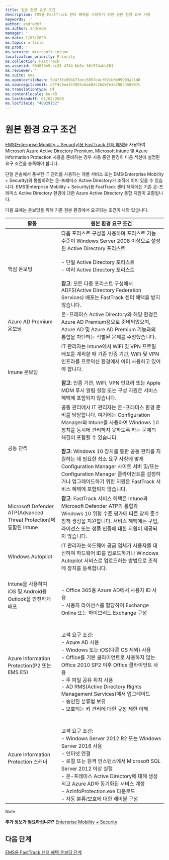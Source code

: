 ```yaml
---
title: 원본 환경 요구 조건
description: EMS용 FastTrack 센터 혜택을 사용하기 위한 원본 환경 요구 사항
keywords: ''
author: andredm7
ms.author: andredm
manager: ''
ms.date: 1/03/2020
ms.topic: article
ms.prod: ''
ms.service: microsoft-intune
localization_priority: Priority
ms.collection: FastTrack
ms.assetid: 9048f3e5-cc28-4744-bb5e-36f974abb261
ms.reviewer: ''
ms.suite: ems
ms.openlocfilehash: 5d4f3fc09bb73dcc5057e4cf07cb0b99903a21d8
ms.sourcegitcommit: d7f4c9eafe7855c6ae02c2bd0fe3b700c458007c
ms.translationtype: HT
ms.contentlocale: ko-KR
ms.lasthandoff: 01/02/2020
ms.locfileid: "40929152"
---
```

# <a name="source-environment-expectations"></a>원본 환경 요구 조건

[EMS(Enterprise Mobility + Security)용 FastTrack 센터 혜택](EMS-fasttrack-benefit-for-EMS.md)을 사용하여 Microsoft Azure Active Directory Premium, Microsoft Intune 및 Azure Information Protection 사용을 준비하는 경우 사용 중인 환경이 다음 섹션에 설명된 요구 조건을 충족해야 합니다.

단일 콘솔에서 풍부한 IT 관리를 사용하는 개별 서비스 또는 EMS(Enterprise Mobility + Security)와 통합하려는 온-프레미스 Active Directory가 조직에 이미 있을 수 있습니다. EMS(Enterprise Mobility + Security)용 FastTrack 센터 혜택에는 기존 온-프레미스 Active Directory 환경에 대한 Azure Active Directory 통합 지원이 포함됩니다.

다음 표에는 온보딩을 위해 기존 원본 환경에서 요구되는 조건이 나와 있습니다.

|활동|원본 환경 요구 조건|
|------------|----------------------------------|
|핵심 온보딩|다음 포리스트 구성을 사용하며 포리스트 기능 수준이 Windows Server 2008 이상으로 설정된 Active Directory 포리스트:<br /><br />- 단일 Active Directory 포리스트<br />- 여러 Active Directory 포리스트 </br></br>**참고**: 모든 다중 포리스트 구성에서 ADFS(Active Directory Federation Services) 배포는 FastTrack 센터 혜택을 받지 않습니다.|
|Azure AD Premium 온보딩|온-프레미스 Active Directory와 해당 환경은 Azure AD Premium용으로 준비되었으며, Azure AD 및 Azure AD Premium 기능과의 통합을 차단하는 식별된 문제를 수정했습니다.|
|Intune 온보딩| IT 관리자는 Intune에서 WiFi 및 VPN 프로필 배포를 계획할 때 기존 인증 기관, WiFi 및 VPN 인프라를 프로덕션 환경에서 이미 사용하고 있어야 합니다.<br /><br /> **참고**: 인증 기관, WiFi, VPN 인프라 또는 Apple MDM 푸시 알림 설정 또는 구성 지원은 서비스 혜택에 포함되지 않습니다.  |
|공동 관리|공동 관리에서 IT 관리자는 온-프레미스 환경 준비를 담당합니다. 여기에는 Configuration Manager와 Intune을 사용하여 Windows 10 장치를 동시에 관리하지 못하도록 하는 문제의 해결이 포함될 수 있습니다.<br /><br />**참고**: Windows 10 장치를 통한 공동 관리를 지원하는 데 필요한 최소 요구 사항에 맞게 Configuration Manager 사이트 서버 및/또는 Configuration Manager 클라이언트를 설정하거나 업그레이드하기 위한 지원은 FastTrack 서비스 혜택에 포함되지 않습니다. |
|Microsoft Defender ATP(Advanced Threat Protection)에 통합된 Intune|**참고**: FastTrack 서비스 혜택은 Intune과 Microsoft Defender ATP의 통합과 Windows 10 위험 수준 평가에 따른 장치 준수 정책 생성을 지원합니다. 서비스 혜택에는 구입, 라이선스 또는 정품 인증에 대한 지원이 제공되지 않습니다. |
|Windows Autopilot|IT 관리자는 하드웨어 공급 업체가 사용자를 대신하여 하드웨어 ID를 업로드하거나 Windows Autopilot 서비스로 업로드하는 방법으로 조직에 장치를 등록합니다. |
|Intune을 사용하여 iOS 및 Android용 Outlook을 안전하게 배포|<br /><br />- Office 365용 Azure AD에서 사용자 ID 사용<br />- 사용자 라이선스를 할당하여 Exchange Online 또는 하이브리드 Exchange 구성<br />|
|Azure Information Protection(P2 또는 EMS E5)|<br /><br />고객 요구 조건: <br /> - Azure AD 사용<br />- Windows 또는 iOS(다른 OS 제외) 사용<br /> - Office를 기본 클라이언트로 사용하지 않는 Office 2010 SP2 이후 Office 클라이언트 사용 <br /> - 주 파일 공유 위치 사용  <br /> - AD RMS(Active Directory Rights Management Services)에서 업그레이드 <br /> - 승인된 분류법 보유 <br /> - 보호되는 키 관리에 대한 규정 제한 이해 <br />|
|Azure Information Protection 스캐너|<br /><br /> 고객 요구 조건: <br /> - Windows Server 2012 R2 또는 Windows Server 2016 사용<br /> - 인터넷 연결 <br /> - 로컬 또는 원격 인스턴스에서 Microsoft SQL Server 2012 이상 실행  <br /> - 온-프레미스 Active Directory에 대해 생성되고 Azure AD와 동기화된 서비스 계정  <br /> - AzInfoProtection.exe 다운로드 <br /> - 자동 분류/보호에 대한 레이블 구성<br />|

> [!NOTE]
> **추가 정보가 필요하십니까?**
> [Enterprise Mobility + Security](https://www.microsoft.com/cloud-platform/enterprise-mobility)

## <a name="next-steps"></a>다음 단계

[EMS용 FastTrack 센터 혜택 온보딩 단계](EMS-onboarding-phases.md)
